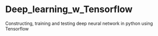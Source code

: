 # Deep_learning_w_Tensorflow
Constructing, training and testing deep neural network in python using Tensorflow 
